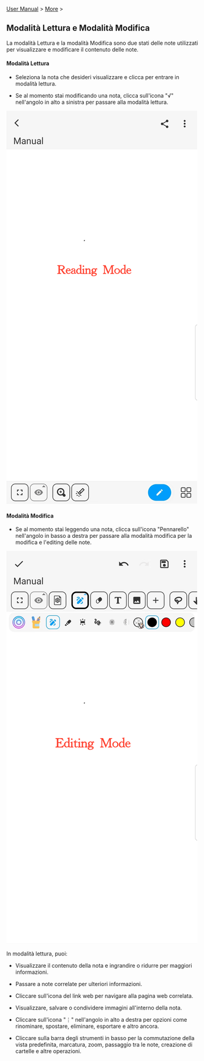 [User Manual](/dragonnest/drawnote/manual/en) > [More](/dragonnest/drawnote/manual/en/more) >

Modalità Lettura e Modalità Modifica
---
La modalità Lettura e la modalità Modifica sono due stati delle note utilizzati per visualizzare e modificare il contenuto delle note.

#### Modalità Lettura
- Seleziona la nota che desideri visualizzare e clicca per entrare in modalità lettura.

- Se al momento stai modificando una nota, clicca sull'icona "√" nell'angolo in alto a sinistra per passare alla modalità lettura.

![Modalità Lettura e Modalità Modifica](imgs/reading_mode1.png)

#### Modalità Modifica
- Se al momento stai leggendo una nota, clicca sull'icona "Pennarello" nell'angolo in basso a destra per passare alla modalità modifica per la modifica e l'editing delle note.

![Modalità Lettura e Modalità Modifica](imgs/editing_mode.png)

In modalità lettura, puoi:

- Visualizzare il contenuto della nota e ingrandire o ridurre per maggiori informazioni.

- Passare a note correlate per ulteriori informazioni.

- Cliccare sull'icona del link web per navigare alla pagina web correlata.

- Visualizzare, salvare o condividere immagini all'interno della nota.

- Cliccare sull'icona "⋮" nell'angolo in alto a destra per opzioni come rinominare, spostare, eliminare, esportare e altro ancora.

- Cliccare sulla barra degli strumenti in basso per la commutazione della vista predefinita, marcatura, zoom, passaggio tra le note, creazione di cartelle e altre operazioni.